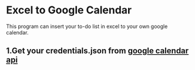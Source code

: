 # Excel to Google Calendar
This program can insert your to-do list in excel to your own google calendar.

## 1.Get your credentials.json from [google calendar api]( https://developers.google.com/calendar/quickstart/python)

